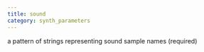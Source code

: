 ```yaml
---
title: sound
category: synth_parameters
---
```

a pattern of strings representing sound sample names (required)
